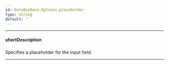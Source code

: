 ```yaml
---
id: DateBoxBase.Options.placeholder
type: String
default: ''
---
```

---
##### shortDescription
Specifies a placeholder for the input field.

---
